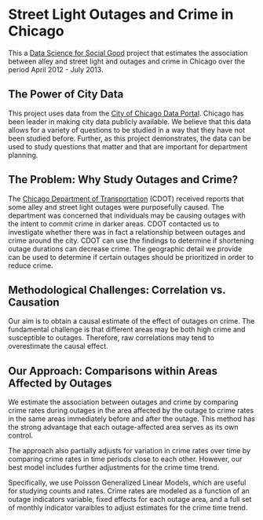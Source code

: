Street Light Outages and Crime in Chicago
==================

This a [Data Science for Social Good](http://www.dssg.io) project that estimates the association between alley and street light and outages and crime in Chicago over the period April 2012 - July 2013.


## The Power of City Data

This project uses data from the [City of Chicago Data Portal](https://data.cityofchicago.org/).  Chicago has been leader in making city data publicly available.  We believe that this data allows for a variety of questions to be studied in a way that they have not been studied before.  Further, as this project demonstrates, the data can be used to study questions that matter and that are important for department planning.


## The Problem: Why Study Outages and Crime?

The [Chicago Department of Transportation](http://www.cityofchicago.org/city/en/depts/cdot.html) (CDOT) received reports that some alley and street light outages were purposefully caused.  The department was concerned that individuals may be causing outages with the intent to commit crime in darker areas.  CDOT contacted us to investigate whether there was in fact a relationship between outages and crime around the city.  CDOT can use the findings to determine if shortening outage durations can decrease crime.  The geographic detail we provide can be used to determine if certain outages should be prioritized in order to reduce crime. 


## Methodological Challenges: Correlation vs. Causation

Our aim is to obtain a causal estimate of the effect of outages on crime.  The fundamental challenge is that different areas may be both high crime and susceptible to outages.  Therefore, raw correlations may tend to overestimate the causal effect.


## Our Approach: Comparisons within Areas Affected by Outages

We estimate the association between outages and crime by comparing crime rates during outages in the area affected by the outage to crime rates in the same areas immediately before and after the outage.  This method has the strong advantage that each outage-affected area serves as its own control.

The approach also partially adjusts for variation in crime rates over time by comparing crime rates in time periods close to each other.  However, our best model includes further adjustments for the crime time trend.

Specifically, we use Poisson Generalized Linear Models, which are useful for studying counts and rates.  Crime rates are modeled as a function of an outage indicators variable, fixed effects for each outage area, and a full set of monthly indicator varaibles to adjust estimates for the crime time trend.



